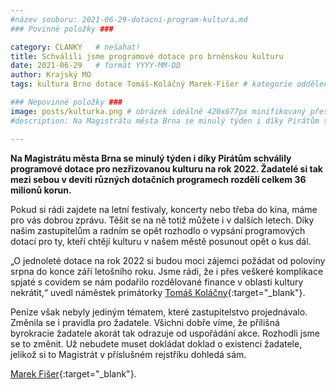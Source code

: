 ```yaml
---
#název souboru: 2021-06-29-dotacni-program-kultura.md
### Povinné položky ###

category: CLANKY   # nešahat!
title: Schválili jsme programové dotace pro brněnskou kulturu
date: 2021-06-29   # formát YYYY-MM-DD
author: Krajský MO
tags: kultura Brno dotace Tomáš-Koláčný Marek-Fišer # kategorie odděleny mezerami, např. volby zemědělství životní-prostředí piráti (viz https://jihomoravsky.pirati.cz/tags/)

### Nepovinné položky ###
image: posts/kulturka.png # obrázek ideálně 420x677px minifikovaný přes https://tinypng.com/
#description: Na Magistrátu města Brna se minulý týden i díky Pirátům schválily programové dotace pro nezřizovanou kulturu na rok 2022. Žadatelé si tak mezi sebou v devíti různých dotačních programech rozdělí celkem 36 milionů korun.

---
```

**Na Magistrátu města Brna se minulý týden i díky Pirátům schválily programové dotace pro nezřizovanou kulturu na rok 2022. Žadatelé si tak mezi sebou v devíti různých dotačních programech rozdělí celkem 36 milionů korun.** 

Pokud si rádi zajdete na letní festivaly, koncerty nebo třeba do kina, máme pro vás dobrou zprávu. Těšit se na ně totiž můžete i v dalších letech. Díky našim zastupitelům a radním se opět rozhodlo o vypsání programových dotací pro ty, kteří chtějí kulturu v našem městě posunout opět o kus dál. 

„O jednoleté dotace na rok 2022 si budou moci zájemci požádat od poloviny srpna do konce září letošního roku. Jsme rádi, že i přes veškeré komplikace spjaté s covidem se nám podařilo rozdělované finance v oblasti kultury nekrátit,“ uvedl náměstek primátorky [Tomáš Koláčny](https://jihomoravsky.pirati.cz/lide/tomas-kolacny/){:target="_blank"}.

Peníze však nebyly jediným tématem, které zastupitelstvo projednávalo. Změnila se i pravidla pro žadatele. Všichni dobře víme, že přílišná byrokracie žadatele akorát tak odrazuje od uspořádání akce. Rozhodli jsme se to změnit. Už nebudete muset dokládat doklad o existenci žadatele, jelikož si to Magistrát v příslušném rejstříku dohledá sám. 



[Marek Fišer](https://jihomoravsky.pirati.cz/lide/marek-fiser/){:target="_blank"}. 
